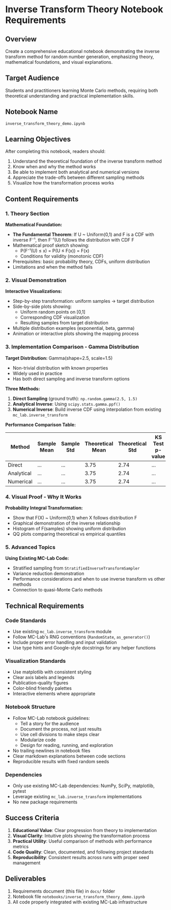 # Inverse Transform Theory Notebook Requirements

## Overview

Create a comprehensive educational notebook demonstrating the inverse transform method for random number generation, emphasizing theory, mathematical foundations, and visual explanations.

## Target Audience

Students and practitioners learning Monte Carlo methods, requiring both theoretical understanding and practical implementation skills.

## Notebook Name

`inverse_transform_theory_demo.ipynb`

## Learning Objectives

After completing this notebook, readers should:

1. Understand the theoretical foundation of the inverse transform method
2. Know when and why the method works
3. Be able to implement both analytical and numerical versions
4. Appreciate the trade-offs between different sampling methods
5. Visualize how the transformation process works

## Content Requirements

### 1. Theory Section

**Mathematical Foundation:**

- **The Fundamental Theorem**: If U ~ Uniform(0,1) and F is a CDF with inverse F⁻¹, then F⁻¹(U) follows the distribution with CDF F
- Mathematical proof sketch showing:
  - P(F⁻¹(U) ≤ x) = P(U ≤ F(x)) = F(x)
  - Conditions for validity (monotonic CDF)
- Prerequisites: basic probability theory, CDFs, uniform distribution
- Limitations and when the method fails

### 2. Visual Demonstration

**Interactive Visualizations:**

- Step-by-step transformation: uniform samples → target distribution
- Side-by-side plots showing:
  - Uniform random points on [0,1]
  - Corresponding CDF visualization
  - Resulting samples from target distribution
- Multiple distribution examples (exponential, beta, gamma)
- Animation or interactive plots showing the mapping process

### 3. Implementation Comparison - Gamma Distribution

**Target Distribution:** Gamma(shape=2.5, scale=1.5)

- Non-trivial distribution with known properties
- Widely used in practice
- Has both direct sampling and inverse transform options

**Three Methods:**

1. **Direct Sampling** (ground truth): `np.random.gamma(2.5, 1.5)`
2. **Analytical Inverse**: Using `scipy.stats.gamma.ppf()`
3. **Numerical Inverse**: Build inverse CDF using interpolation from existing `mc_lab.inverse_transform`

**Performance Comparison Table:**

| Method | Sample Mean | Sample Std | Theoretical Mean | Theoretical Std | KS Test p-value | Runtime (samples/sec) | Memory Usage |
|--------|-------------|------------|------------------|-----------------|-----------------|-------------------|--------------|
| Direct | ... | ... | 3.75 | 2.74 | ... | ... | ... |
| Analytical | ... | ... | 3.75 | 2.74 | ... | ... | ... |
| Numerical | ... | ... | 3.75 | 2.74 | ... | ... | ... |

### 4. Visual Proof - Why It Works

**Probability Integral Transformation:**

- Show that F(X) ~ Uniform(0,1) when X follows distribution F
- Graphical demonstration of the inverse relationship
- Histogram of F(samples) showing uniform distribution
- QQ plots comparing theoretical vs empirical quantiles

### 5. Advanced Topics

**Using Existing MC-Lab Code:**

- Stratified sampling from `StratifiedInverseTransformSampler`
- Variance reduction demonstration
- Performance considerations and when to use inverse transform vs other methods
- Connection to quasi-Monte Carlo methods

## Technical Requirements

### Code Standards

- Use existing `mc_lab.inverse_transform` module
- Follow MC-Lab's RNG conventions (`RandomState`, `as_generator()`)
- Include proper error handling and input validation
- Use type hints and Google-style docstrings for any helper functions

### Visualization Standards

- Use matplotlib with consistent styling
- Clear axis labels and legends
- Publication-quality figures
- Color-blind friendly palettes
- Interactive elements where appropriate

### Notebook Structure

- Follow MC-Lab notebook guidelines:
  - Tell a story for the audience
  - Document the process, not just results  
  - Use cell divisions to make steps clear
  - Modularize code
  - Design for reading, running, and exploration
- No trailing newlines in notebook files
- Clear markdown explanations between code sections
- Reproducible results with fixed random seeds

### Dependencies

- Only use existing MC-Lab dependencies: NumPy, SciPy, matplotlib, pytest
- Leverage existing `mc_lab.inverse_transform` implementations
- No new package requirements

## Success Criteria

1. **Educational Value**: Clear progression from theory to implementation
2. **Visual Clarity**: Intuitive plots showing the transformation process
3. **Practical Utility**: Useful comparison of methods with performance metrics
4. **Code Quality**: Clean, documented, and following project standards
5. **Reproducibility**: Consistent results across runs with proper seed management

## Deliverables

1. Requirements document (this file) in `docs/` folder
2. Notebook file `notebooks/inverse_transform_theory_demo.ipynb`
3. All code properly integrated with existing MC-Lab infrastructure
